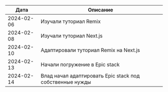 | Дата       | Описание                                                 |
| ---------- | -------------------------------------------------------- |
| 2024-02-06 | Изучали туториал Remix                                   |
| 2024-02-08 | Изучали туториал Next.js                                 |
| 2024-02-10 | Адаптировали туториал Remix на Next.js                   |
| 2024-02-13 | Начали погружение в Epic stack                           |
| 2024-02-14 | Влад начал адаптировать Epic stack под собственные нужды |
